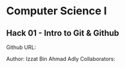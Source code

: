 # Computer Science I
## Hack 01 - Intro to Git & Github

Github URL:  

Author: Izzat Bin Ahmad Adly
Collaborators: 